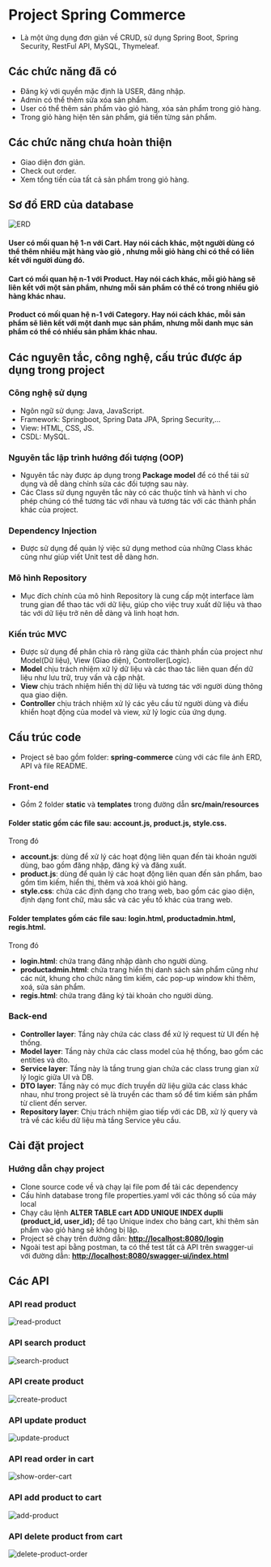 # Project Spring Commerce
* Là một ứng dụng đơn giản về CRUD, sử dụng Spring Boot, Spring Security, RestFul API, MySQL, Thymeleaf.
## Các chức năng đã có
* Đăng ký với quyền mặc định là USER, đăng nhập.
* Admin có thể thêm sửa xóa sản phẩm.
* User có thể thêm sản phẩm vào giỏ hàng, xóa sản phẩm trong giỏ hàng.
* Trong giỏ hàng hiện tên sản phẩm, giá tiền từng sản phẩm.
## Các chức năng chưa hoàn thiện
* Giao diện đơn giản.
* Check out order.
* Xem tổng tiền của tất cả sản phẩm trong giỏ hàng.
## Sơ đồ ERD của database
![ERD](https://github.com/hellfive123/Midterm_51900783_LamChiCuong/blob/master/erdiagram.png?raw=true)
#### **User** có mối quan hệ 1-n với **Cart**. Hay nói cách khác, một người dùng có thể thêm nhiều mặt hàng vào giỏ , nhưng mỗi giỏ hàng chỉ có thể có liên kết với người dùng đó.
#### **Cart** có mối quan hệ n-1 với **Product**. Hay nói cách khác, mỗi giỏ hàng sẽ liên kết với một sản phẩm, nhưng mỗi sản phẩm có thể có trong nhiều giỏ hàng khác nhau.
#### **Product** có mối quan hệ n-1 với **Category**. Hay nói cách khác, mỗi sản phẩm sẽ liên kết với một danh mục sản phẩm, nhưng mỗi danh mục sản phẩm có thể có nhiều sản phẩm khác nhau.
## Các nguyên tắc, công nghệ, cấu trúc được áp dụng trong project
### Công nghệ sử dụng 
* Ngôn ngữ sử dụng: Java, JavaScript.
* Framework: Springboot, Spring Data JPA, Spring Security,...
* View: HTML, CSS, JS.
* CSDL: MySQL.
### Nguyên tắc lập trình hướng đối tượng (OOP)
* Nguyên tắc này được áp dụng trong **Package model** để có thể tái sử dụng và dễ dàng chỉnh sửa các đối tượng sau này.
* Các Class sử dụng nguyên tắc này có các thuộc tính và hành vi cho phép chúng có thể tương tác với nhau và tương tác với các thành phần khác của project.
### Dependency Injection
* Được sử dụng để quản lý việc sử dụng method của những Class khác cũng như giúp viết Unit test dễ dàng hơn.
### Mô hình Repository
* Mục đích chính của mô hình Repository là cung cấp một interface làm trung gian để thao tác với dữ liệu, giúp cho việc truy xuất dữ liệu và thao tác với dữ liệu trở nên dễ dàng và linh hoạt hơn.
### Kiến trúc MVC
* Được sử dụng để phân chia rõ ràng giữa các thành phần của project như Model(Dữ liệu), View (Giao diện), Controller(Logic).
* **Model** chịu trách nhiệm xử lý dữ liệu và các thao tác liên quan đến dữ liệu như lưu trữ, truy vấn và cập nhật.
* **View** chịu trách nhiệm hiển thị dữ liệu và tương tác với người dùng thông qua giao diện.
* **Controller** chịu trách nhiệm xử lý các yêu cầu từ người dùng và điều khiển hoạt động của model và view, xử lý logic của ứng dụng.
## Cấu trúc code
* Project sẽ bao gồm folder:  **spring-commerce** cùng với các file ảnh ERD, API và file README.
### Front-end
* Gồm 2 folder **static** và **templates** trong đường dẫn **src/main/resources**
#### Folder **static** gồm các file sau: **account.js**, **product.js**, **style.css**. <br />

Trong đó
* **account.js**: dùng để xử lý các hoạt động liên quan đến tài khoản người dùng, bao gồm đăng nhập, đăng ký và đăng xuất.
* **product.js**: dùng để quản lý các hoạt động liên quan đến sản phẩm, bao gồm tìm kiếm, hiển thị, thêm và xoá khỏi giỏ hàng.
* **style.css**: chứa các định dạng cho trang web, bao gồm các giao diện, định dạng font chữ, màu sắc và các yếu tố khác của trang web.

#### Folder **templates** gồm các file sau: **login.html**, **productadmin.html**, **regis.html**. <br />
Trong đó
* **login.html**: chứa trang đăng nhập dành cho người dùng.
* **productadmin.html**: chứa trang hiển thị danh sách sản phẩm cũng như các nút, khung cho chức năng tìm kiếm, các pop-up window khi thêm, xoá, sửa sản phẩm.
* **regis.html**: chứa trang đăng ký tài khoản cho người dùng.
### Back-end
* **Controller layer**: Tầng này chứa các class để xử lý request từ UI đến hệ thống.
* **Model layer**: Tầng này chứa các class model của hệ thống, bao gồm các entities và dto.
* **Service layer**: Tầng này là tầng trung gian chứa các class trung gian xử lý logic giữa UI và DB.
* **DTO layer**: Tầng này có mục đích truyền dữ liệu giữa các class khác nhau, như trong project sẽ là truyền các tham số để tìm kiếm sản phẩm từ client đến server.
* **Repository layer**: Chịu trách nhiệm giao tiếp với các DB, xử lý query và trả về các kiểu dữ liệu mà tầng Service yêu cầu.
## Cài đặt project
### Hướng dẫn chạy project
* Clone source code về và chạy lại file pom để tải các dependency
* Cấu hình database trong file properties.yaml với các thông số của máy local
* Chạy câu lệnh **ALTER TABLE cart ADD UNIQUE INDEX duplli (product_id, user_id);** để tạo Unique index cho bảng cart, khi thêm sản phẩm vào giỏ hàng sẽ không bị lặp.
* Project sẽ chạy trên đường dẫn: **[http://localhost:8080/login](http://localhost:8080/login)**
* Ngoài test api bằng postman, ta có thể test tất cả API trên swagger-ui với đường dẫn: **[http://localhost:8080/swagger-ui/index.html](http://localhost:8080/swagger-ui/index.html)**
## Các API
### API read product
![read-product](https://github.com/hellfive123/Midterm_51900783_LamChiCuong/blob/master/read-product.png?raw=true)
### API search product
![search-product](https://github.com/hellfive123/Midterm_51900783_LamChiCuong/blob/master/search-product.png?raw=true)
### API create product
![create-product](https://github.com/hellfive123/Midterm_51900783_LamChiCuong/blob/master/create-product.png?raw=true)
### API update product
![update-product](https://github.com/hellfive123/Midterm_51900783_LamChiCuong/blob/master/update-product.png?raw=true)
### API read order in cart
![show-order-cart](https://github.com/hellfive123/Midterm_51900783_LamChiCuong/blob/master/show-order-cart.png?raw=true)
### API add product to cart
![add-product](https://github.com/hellfive123/Midterm_51900783_LamChiCuong/blob/master/add-product-to-cart.png?raw=true)
### API delete product from cart
![delete-product-order](https://github.com/hellfive123/Midterm_51900783_LamChiCuong/blob/master/delete-product.png?raw=true)
